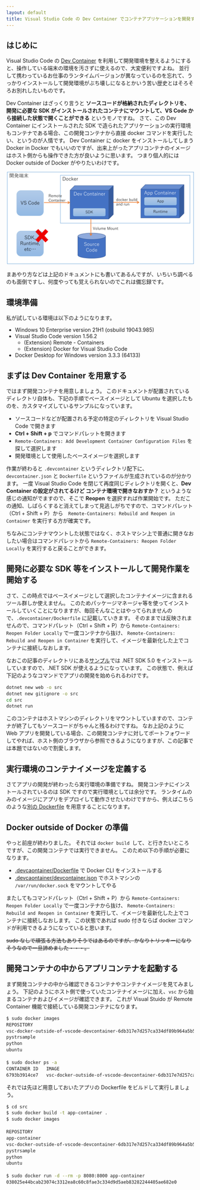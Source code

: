 ```yaml
---
layout: default
title: Visual Studio Code の Dev Container でコンテナアプリケーションを開発する
---
```


## はじめに

Visual Studio Code の [Dev Container](https://code.visualstudio.com/docs/remote/containers) を利用して開発環境を整えるようにすると、操作している端末の環境を汚さずに使えるので、大変便利ですよね。
並行して携わっているお仕事のランタイムバージョンが異なっているのを忘れて、うっかりインストールして開発環境がぶち壊しになるとかいう苦い歴史とはそろそろお別れしたいものです。

Dev Container はざっくり言うと **ソースコードが格納されたディレクトリを、開発に必要な SDK がインストールされたコンテナにマウントして、VS Code から接続した状態で開くことができる** というモノですね。
さて、この Dev Container にインストールされた SDK で造られたアプリケーションの実行環境もコンテナである場合、この開発コンテナから直接 docker コマンドを実行したい、というのが人情です。
Dev Container に docker をインストールしてしまう Docker in Docker でもいいのですが、出来上がったアプリコンテナのイメージはホスト側からも操作できた方が良いように思います。
つまり個人的には Docker outside of Docker がやりたいわけです。

![devcontainer-and-appcontainer](./images/devcontainer-and-appcontainer.png)

まあやり方などは上記のドキュメントにも書いてあるんですが、いちいち調べるのも面倒ですし、何度やっても覚えられないのでこれは備忘録です。

## 環境準備

私が試している環境は以下のようになります。

- Windows 10 Enterprise version 21H1 (osbuild 19043.985)
- Visual Studio Code version 1.56.2
    - (Extension) Remote - Containers
    - (Extension) Docker for Visual Studio Code
- Docker Desktop for Windows version 3.3.3 (64133)

## まずは Dev Container を用意する

ではまず開発コンテナを用意しましょう。
このドキュメントが配置されているディレクトリ自体も、下記の手順でベースイメージとして Ubuntu を選択したものを、カスタマイズしているサンプルになっています。

- ソースコードなどが配置される予定の特定のディレクトリを Visual Studio Code で開きます
- **Ctrl + Shift + p** でコマンドパレットを開きます
- ```Remote-Containers: Add Development Container Configuration Files``` を探して選択します
- 開発環境として使用したベースイメージを選択します

作業が終わると ```.devcontainer``` というディレクトリ配下に、 ```devcontainer.json``` と ```Dockerfile``` というファイルが生成されているのが分かります。
一度 Visual Studio Code を閉じて再度同じディレクトリを開くと、**Dev Container の設定がされてるけど コンテナ環境で開きなおすか？** というような感じの通知がでますので、そこで **Reopen** を選択すれば作業開始です。
ただこの通知、しばらくすると消えてしまって見逃しがちですので、コマンドパレット（Ctrl + Shift + P）から　```Remote-Containers: Rebuild and Reopen in Container``` を実行する方が確実です。

ちなみにコンテナマウントした状態ではなく、ホストマシン上で普通に開きなおしたい場合はコマンドパレットから ```Remote-Containers: Reopen Folder Locally``` を実行すると戻ることができます。

## 開発に必要な SDK 等をインストールして開発作業を開始する

さて、この時点ではベースイメージとして選択したコンテナイメージに含まれるツール群しか使えません。
このためパッケージマネージャ等を使ってインストールしていくことになりますが、毎回そんなことはやってられませんので、``.devcontainer/Dockerfile`` に記載していきます。
そのままでは反映されませんので、コマンドパレット（Ctrl + Shift + P）から ```Remote-Containers: Reopen Folder Locally``` で一度コンテナから抜け、
```Remote-Containers: Rebuild and Reopen in Container``` を実行して、イメージを最新化した上でコンテナに接続しなおします。

なおこの記事のディレクトリにある[サンプル](./devcontainer/Dockerfile)では .NET SDK 5.0 をインストールしていますので、.NET SDK が使えるようになっています。
この状態で、例えば下記のようなコマンドでアプリの開発を始められるわけです。

```bash
dotnet new web -o src
dotnet new gitignore -o src
cd src
dotnet run
```

このコンテナはホストマシンのディレクトリをマウントしていますので、コンテナが終了してもソースコードがちゃんと残るわけですね。
なお上記のように Web アプリを開発している場合、この開発コンテナに対してポートフォワードしてやれば、ホスト側のブラウザから参照できるようになりますが、この記事では本題ではないので割愛します。

## 実行環境のコンテナイメージを定義する

さてアプリの開発が終わったら実行環境の準備ですね。
開発コンテナにインストールされているのは SDK ですので実行環境としては余分です。
ランタイムのみのイメージにアプリをデプロイして動作させたいわけですから、例えばこちらのような[別の Dockerfile](./src/Dockerfile) を用意することになります。

## Docker outside of Docker の準備

やっと前座が終わりました。
それでは ```docker build ```して、と行きたいところですが、この開発コンテナでは実行できません。
このため以下の手順が必要になります。

- [.devcaontainer/Dockerfile](.devcontainer/Dockerfile) で Docker CLI をインストールする 
- [.devcaontainer/devcontainer.json](.devcontainer/devcontainer.json) でホストマシンの ```/var/run/docker.sock``` をマウントしてやる

またしてもコマンドパレット（Ctrl + Shift + P）から ```Remote-Containers: Reopen Folder Locally``` で一度コンテナから抜け、
```Remote-Containers: Rebuild and Reopen in Container``` を実行して、イメージを最新化した上でコンテナに接続しなおします。
この状態であれば sudo 付きならば docker コマンドが利用できるようになっていると思います。

~~sudo なしで頑張る方法もありそうではあるのですが、かなりトリッキーになりそうなので一旦諦めました・・・。~~

## 開発コンテナの中からアプリコンテナを起動する

まず開発コンテナの中から確認できるコンテナやコンテナイメージを見てみましょう。
下記のようにホスト側で使っていたコンテナイメージに加え、```vsc``` から始まるコンテナおよびイメージが確認できます。
これが Visual Stuido が Remote Container 機能で接続している開発コンテナになります。

```bash
$ sudo docker images
REPOSITORY                                                                   TAG       IMAGE ID       CREATED             SIZE
vsc-docker-outside-of-vscode-devcontainer-6db317e7d257ca334df89b964a5b54b8   latest    65999a18db5e   About an hour ago   1.12GB
pystrsample                                                                  latest    ce350b283efa   45 hours ago        917MB
python                                                                       3.8       e7d3be492e61   8 days ago          883MB
ubuntu                                                                       latest    7e0aa2d69a15   5 weeks ago         72.7MB

$ sudo docker ps -a
CONTAINER ID   IMAGE                                                                        COMMAND                  CREATED         STATUS         PORTS     NAMES
6793b3914ce7   vsc-docker-outside-of-vscode-devcontainer-6db317e7d257ca334df89b964a5b54b8   "/bin/sh -c 'echo Co…"   9 minutes ago   Up 9 minutes             brave_euler
```

それでは先ほど用意しておいたアプリの Dockerfile をビルドして実行しましょう。

```bash
$ cd src
$ sudo docker build -t app-container .
$ sudo docker images

REPOSITORY                                                                   TAG       IMAGE ID       CREATED          SIZE
app-container                                                                latest    e3574686992b   17 minutes ago   205MB
vsc-docker-outside-of-vscode-devcontainer-6db317e7d257ca334df89b964a5b54b8   latest    65999a18db5e   2 hours ago      1.12GB
pystrsample                                                                  latest    ce350b283efa   45 hours ago     917MB
python                                                                       3.8       e7d3be492e61   8 days ago       883MB
ubuntu                                                                       latest    7e0aa2d69a15   5 weeks ago      72.7MB

$ sudo docker run -d --rm -p 8080:8000 app-container 
038025e44bcab23074c3312ea8c60c8fae3c334d9d5aeb83282244405ae682e0


```